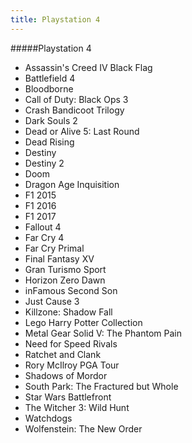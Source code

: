 ```yaml
---
title: Playstation 4
---
```


#####Playstation 4

- Assassin's Creed IV Black Flag
- Battlefield 4
- Bloodborne
- Call of Duty: Black Ops 3
- Crash Bandicoot Trilogy
- Dark Souls 2
- Dead or Alive 5: Last Round
- Dead Rising
- Destiny
- Destiny 2
- Doom
- Dragon Age Inquisition
- F1 2015
- F1 2016
- F1 2017
- Fallout 4
- Far Cry 4
- Far Cry Primal
- Final Fantasy XV
- Gran Turismo Sport
- Horizon Zero Dawn
- inFamous Second Son
- Just Cause 3
- Killzone: Shadow Fall
- Lego Harry Potter Collection
- Metal Gear Solid V: The Phantom Pain
- Need for Speed Rivals
- Ratchet and Clank
- Rory McIlroy PGA Tour
- Shadows of Mordor
- South Park: The Fractured but Whole
- Star Wars Battlefront
- The Witcher 3: Wild Hunt
- Watchdogs
- Wolfenstein: The New Order
